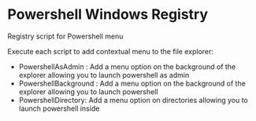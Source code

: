 # Powershell Windows Registry

Registry script for Powershell menu

Execute each script to add contextual menu to the file explorer:

 - PowershellAsAdmin : Add a menu option on the background of the explorer allowing you to launch powershell as admin
 - PowershellBackground : Add a menu option on the background of the explorer allowing you to launch powershell
 - PowershellDirectory: Add a menu option on directories allowing you to launch powershell inside
